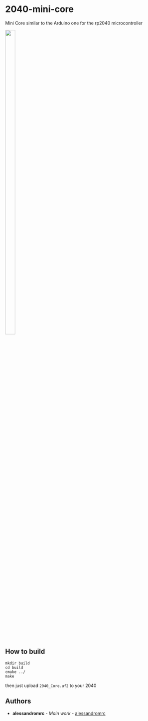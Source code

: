 # 2040-mini-core


<p align="center">
<p>Mini Core similar to the Arduino one for the rp2040 microcontroller</p> 
<img src="https://repository-images.githubusercontent.com/514100604/a0466ddc-f224-4b39-922e-ff0fae835694" width=25% height=50%>
</p>


## How to build

```
mkdir build
cd build
cmake ../
make
```

then just upload ```2040_Core.uf2``` to your 2040


## Authors

* **alessandromrc** - *Main work* - [alessandromrc](https://github.com/alessandromrc)
